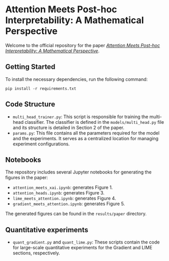 
# Attention Meets Post-hoc Interpretability: A Mathematical Perspective

Welcome to the official repository for the paper [*Attention Meets Post-hoc Interpretability: A Mathematical Perspective*](https://arxiv.org/abs/2402.03485). 

## Getting Started

To install the necessary dependencies, run the following command:

    pip install -r requirements.txt

## Code Structure
-   `multi_head_trainer.py`: This script is responsible for training the multi-head classifier. The classifier is defined in the `models/multi_head.py` file and its structure is detailed in Section 2 of the paper. 
-   `params.py`: This file contains all the parameters required for the model and the experiments. It serves as a centralized location for managing experiment configurations.


## Notebooks

The repository includes several Jupyter notebooks for generating the figures in the paper:

-   `attention_meets_xai.ipynb`: generates Figure 1.
-   `attention_heads.ipynb`: generates Figure 3.
-   `lime_meets_attention.ipynb`: generates Figure 4.
-   `gradient_meets_attention.ipynb`: generates Figure 5.

The generated figures can be found in the  `results/paper`  directory.

## Quantitative experiments

-   `quant_gradient.py`  and  `quant_lime.py`: These scripts contain the code for large-scale quantitative experiments for the Gradient and LIME sections, respectively.

